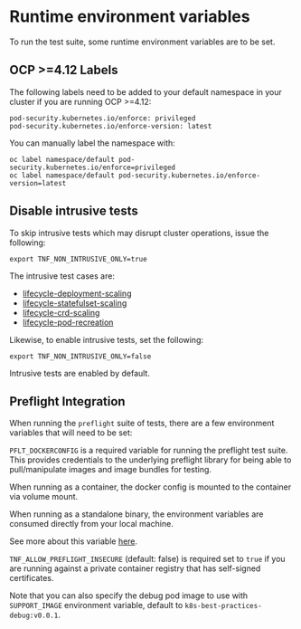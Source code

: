 <!-- markdownlint-disable line-length no-bare-urls -->
# Runtime environment variables

To run the test suite, some runtime environment variables are to be set.

## OCP >=4.12 Labels

The following labels need to be added to your default namespace in your cluster
if you are running OCP >=4.12:

```shell
pod-security.kubernetes.io/enforce: privileged
pod-security.kubernetes.io/enforce-version: latest
```

You can manually label the namespace with:

```shell
oc label namespace/default pod-security.kubernetes.io/enforce=privileged
oc label namespace/default pod-security.kubernetes.io/enforce-version=latest
```

## Disable intrusive tests

To skip intrusive tests which may disrupt cluster operations, issue the
following:

```shell
export TNF_NON_INTRUSIVE_ONLY=true
```

The intrusive test cases are:

- [lifecycle-deployment-scaling](https://github.com/test-network-function/cnf-certification-test/blob/main/CATALOG.md#lifecycle-deployment-scaling)
- [lifecycle-statefulset-scaling](https://github.com/test-network-function/cnf-certification-test/blob/main/CATALOG.md#lifecycle-statefulset-scaling)
- [lifecycle-crd-scaling](https://github.com/test-network-function/cnf-certification-test/blob/main/CATALOG.md#lifecycle-crd-scaling)
- [lifecycle-pod-recreation](https://github.com/test-network-function/cnf-certification-test/blob/main/CATALOG.md#lifecycle-pod-recreation)

Likewise, to enable intrusive tests, set the following:

```shell
export TNF_NON_INTRUSIVE_ONLY=false
```

Intrusive tests are enabled by default.

## Preflight Integration

When running the `preflight` suite of tests, there are a few environment variables that
will need to be set:

`PFLT_DOCKERCONFIG` is a required variable for running the preflight test suite. This
provides credentials to the underlying preflight library for being able to pull/manipulate
images and image bundles for testing.

When running as a container, the docker config is mounted to the container via volume mount.

When running as a standalone binary, the environment variables are consumed directly from your local machine.

See more about this variable [here](https://github.com/redhat-openshift-ecosystem/openshift-preflight/blob/main/docs/CONFIG.md).

`TNF_ALLOW_PREFLIGHT_INSECURE` (default: false) is required set to `true` if you are running
against a private container registry that has self-signed certificates.

Note that you can also specify the debug pod image to use with `SUPPORT_IMAGE`
environment variable, default to `k8s-best-practices-debug:v0.0.1`.

